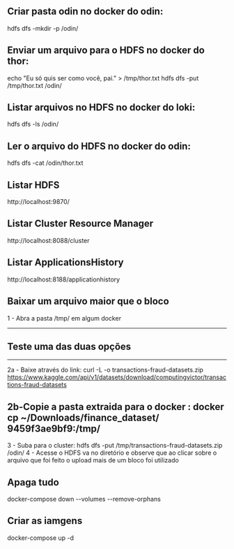 ## Criar pasta odin no docker do odin:
hdfs dfs -mkdir -p /odin/

## Enviar um arquivo para o HDFS no docker do thor:
echo "Eu só quis ser como você, pai." > /tmp/thor.txt
hdfs dfs -put /tmp/thor.txt /odin/

## Listar arquivos no HDFS no docker do loki:
hdfs dfs -ls /odin/

## Ler o arquivo do HDFS no docker do odin:
hdfs dfs -cat /odin/thor.txt

## Listar HDFS
http://localhost:9870/

## Listar Cluster Resource Manager
http://localhost:8088/cluster

## Listar ApplicationsHistory
http://localhost:8188/applicationhistory

## Baixar um arquivo maior que o bloco
1 - Abra a pasta /tmp/ em algum docker

---
## Teste uma das duas opções
---
2a - Baixe através do link:
curl -L -o transactions-fraud-datasets.zip\
  https://www.kaggle.com/api/v1/datasets/download/computingvictor/transactions-fraud-datasets

2b-Copie a pasta extraida para o docker : docker cp ~/Downloads/finance_dataset/ 9459f3ae9bf9:/tmp/
---
3 - Suba para o cluster: hdfs dfs -put /tmp/transactions-fraud-datasets.zip  /odin/
4 - Acesse o HDFS va no diretório e observe que ao clicar sobre o arquivo que foi feito o upload mais de um bloco foi utilizado


## Apaga tudo
docker-compose down --volumes --remove-orphans

## Criar as iamgens
docker-compose up -d
